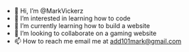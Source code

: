 - 👋 Hi, I’m @MarkVickerz
- 👀 I’m interested in learning how to code
- 🌱 I’m currently learning how to build a website
- 💞️ I’m looking to collaborate on a gaming website
- 📫 How to reach me email me at add101mark@gmail.com

<!---
MarkVickerz/MarkVickerz is a ✨ special ✨ repository because its `README.md` (this file) appears on your GitHub profile.
You can click the Preview link to take a look at your changes.
--->

